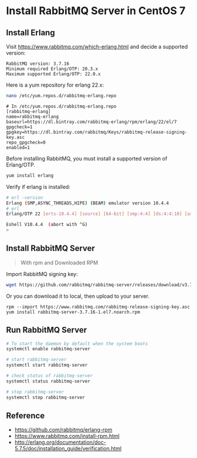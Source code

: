 # Install RabbitMQ Server in CentOS 7

## Install Erlang
Visit https://www.rabbitmq.com/which-erlang.html and decide a supported version:
```
RabbitMQ version: 3.7.16	
Minimum required Erlang/OTP: 20.3.x	
Maximum supported Erlang/OTP: 22.0.x
```
Here is a yum repository for erlang 22.x:
```bash
nano /etc/yum.repos.d/rabbitmq-erlang.repo
```
```
# In /etc/yum.repos.d/rabbitmq-erlang.repo
[rabbitmq-erlang]
name=rabbitmq-erlang
baseurl=https://dl.bintray.com/rabbitmq-erlang/rpm/erlang/22/el/7
gpgcheck=1
gpgkey=https://dl.bintray.com/rabbitmq/Keys/rabbitmq-release-signing-key.asc
repo_gpgcheck=0
enabled=1
```
Before installing RabbitMQ, you must install a supported version of Erlang/OTP.
```bash
yum install erlang
```
Verify if erlang is installed:
```bash
# erl -version
Erlang (SMP,ASYNC_THREADS,HIPE) (BEAM) emulator version 10.4.4
# erl
Erlang/OTP 22 [erts-10.4.4] [source] [64-bit] [smp:4:4] [ds:4:4:10] [async-threads:1] [hipe]

Eshell V10.4.4  (abort with ^G)
>
```
## Install RabbitMQ Server
> With rpm and Downloaded RPM

Import RabbitMQ signing key:
```bash
wget https://github.com/rabbitmq/rabbitmq-server/releases/download/v3.7.16/rabbitmq-server-3.7.16-1.el7.noarch.rpm
```
Or you can download it to local, then upload to your server.
```
rpm --import https://www.rabbitmq.com/rabbitmq-release-signing-key.asc
yum install rabbitmq-server-3.7.16-1.el7.noarch.rpm
```
## Run RabbitMQ Server
```bash
# To start the daemon by default when the system boots
systemctl enable rabbitmq-server
```
```bash
# start rabbitmq-server
systemctl start rabbitmq-server
```
```bash
# check status of rabbitmq-server
systemctl status rabbitmq-server
```
```bash
# stop rabbitmq-server
systemctl stop rabbitmq-server
```
## Reference
- https://github.com/rabbitmq/erlang-rpm
- https://www.rabbitmq.com/install-rpm.html
- http://erlang.org/documentation/doc-5.7.5/doc/installation_guide/verification.html